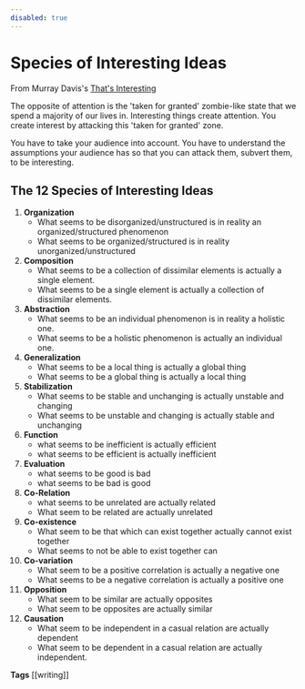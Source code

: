 ```yaml
---
disabled: true
---
```


# Species of Interesting Ideas

From Murray Davis's [That's Interesting](https://proseminarcrossnationalstudies.files.wordpress.com/2009/11/thatsinteresting_1971.pdf)

The opposite of attention is the 'taken for granted' zombie-like state that we spend a majority of our lives in. Interesting things create attention. You create interest by attacking this 'taken for granted' zone. 

You have to take your audience into account. You have to understand the assumptions your audience has so that you can attack them, subvert them, to be interesting.

## The 12 Species of Interesting Ideas

1. **Organization**
    - What seems to be disorganized/unstructured is in reality an organized/structured phenomenon
    - What seems to be organized/structured is in reality unorganized/unstructured
2. **Composition**
    - What seems to be a collection of dissimilar elements is actually a single element. 
    - What seems to be a single element is actually a collection of dissimilar elements. 
3. **Abstraction**
    - What seems to be an individual phenomenon is in reality a holistic one. 
    - What seems to be a holistic phenomenon is actually an individual one.
4. **Generalization** 
    - What seems to be a local thing is actually a global thing
    - What seems to be a global thing is actually a local thing
5. **Stabilization**
    - What seems to be stable and unchanging is actually unstable and changing
    - What seems to be unstable and changing is actually stable and unchanging
6. **Function**
    - what seems to be inefficient is actually efficient
    - what seems to be efficient is actually inefficient
7. **Evaluation**
    - what seems to be good is bad
    - what seems to be bad is good
8. **Co-Relation**
    - what seems to be unrelated are actually related
    - What seem to be related are actually unrelated
9. **Co-existence**
    - What seem to be that which can exist together actually cannot exist together
    - What seems to not be able to exist together can
10. **Co-variation**
    - What seem to be a positive correlation is actually a negative one
    - What seems to be a negative correlation is actually a positive one
11. **Opposition**
    - What seem to be similar are actually opposites
    - What seem to be opposites are actually similar
12. **Causation**
    - What seem to be independent in a casual relation are actually dependent
    - What seem to be dependent in a casual relation are actually independent. 

**Tags** [[writing]]
